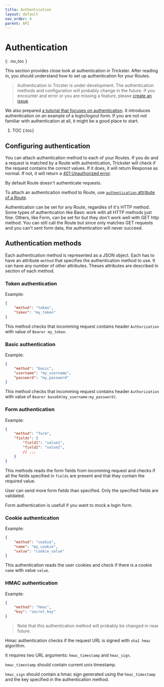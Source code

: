 ```yaml
---
title: Authentication
layout: default
nav_order: 4
parent: API
---
```


# Authentication
{: .no_toc }

This section provides close look at authentication in Trickster. After reading in, you should understand how to set up authentication for your Routes.

> Authentication in Tricster is under development. The authentication methods and configuration will probably change in the future. If you encounter and error or you are missing a feature, please [create an issue](https://github.com/JakubTesarek/trickster/issues).

We also prepared [a tutorial that focuses on authentication](/trickster/cookbook/login-form.html). It introduces authentication on an example of a login/logout form. If you are not not familiar with authentication at all, it might be a good place to start.

1. TOC
{:toc}


## Configuring authentication

You can attach authentication method to each of your Routes. If you do and a request is matched by a Route with authentication, Trickster will check if the request contains the correct values. If it does, it will return Response as normal. If not, it will return a [401 Unauthorized error](/trickster/api/responses.html#401-unauthorized).

By default Route doesn't authenticate requests.

To attach an authentication method to Route, use [`authentication` attribute of a Route](/trickster/api/model.html#authentication).

Authentication can be set for any Route, regardles of it's HTTP method. Some types of authentication like Basic work with all HTTP methods just fine. Others, like Form, can be set for but they don't work well with GET http method. You can still call the Route but since only matches GET requests and you can't sent form data, the authentication will never succeed.



## Authentication methods

Each authentication method is represented as a JSON object. Each has to have an attribute `method` that specifies the authentication method to use. It can have any number of other attributes. Theses attributes are described in section of each method.


### Token authentication

Example:

```json
{
    "method": "token",
    "token": "my_token"
}
```

This method checks that incomming request contains header `Authorization` with value of `Bearer my_token`.


### Basic authentication

Example:

```json
{
    "method": "basic",
    "username": "my_username",
    "password": "my_password"
}
```

This method checks that incomming request contains header `Authorization` with value of `Bearer base64(my_username:my_password)`.


### Form authentication

Example:

```json
{
    "method": "form",
    "fields": {
        "field1": "value1",
        "field2": "value2",
        // ...
    }
}
```

This methods reads the form fields from incomming request and checks if all the fields specified in `fields` are present and that they contain the required value.

User can send more form fields than specified. Only the specified fields are validated.

Form authentication is usefull if you want to mock a login form.


### Cookie authentication

Example:

```json
{
    "method": "cookie",
    "name": "my_cookie",
    "value": "cookie_value"
}
```

This authentication reads the user cookies and check if there is a cookie `name` with value `value`.


### HMAC authentication

Example:

```json
{
    "method": "hmac",
    "key": "secret_key"
}
```

> Note that this authentication method will probably be changed in near future.

Hmac authentication checks if the request URL is signed with `sha1 hmac` algorithm.

It requires two URL arguments: `hmac_timestamp` and `hmac_sign`.

`hmac_timestamp` should contain current unix timestamp.

`hmac_sign` should contain a hmac sign generated using the `hmac_timestamp` and the key specified in the authentication method.